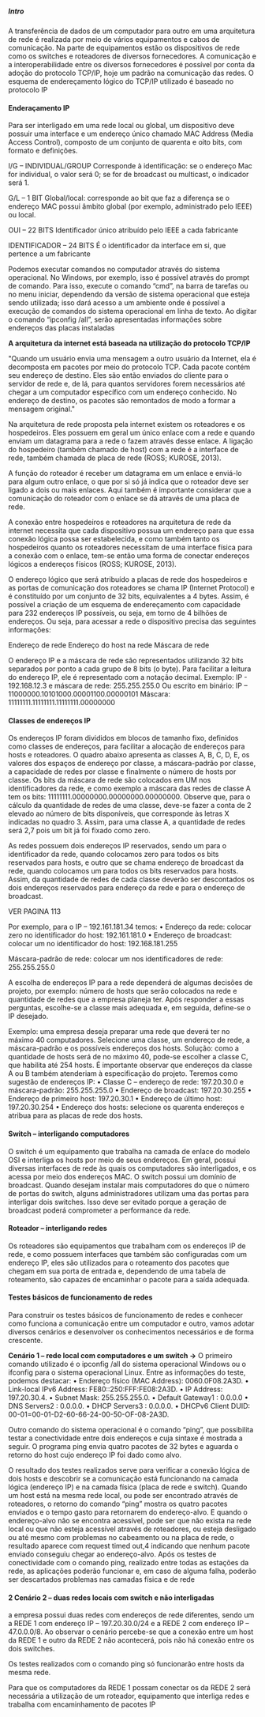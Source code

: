 ##### Intro
A transferência de dados de um computador para outro em uma arquitetura de rede é realizada por meio de vários equipamentos e cabos de comunicação. Na parte de equipamentos estão os dispositivos de rede como os switches e roteadores de diversos fornecedores. A comunicação e a interoperabilidade entre os diversos fornecedores é possível por conta da adoção do protocolo TCP/IP, hoje um padrão na comunicação das redes. O esquema de endereçamento lógico do TCP/IP utilizado é baseado no protocolo IP

#### Enderaçamento IP 
Para ser interligado em uma rede local ou global, um dispositivo deve possuir uma interface e um endereço único chamado MAC Address (Media Access Control), composto de um conjunto de quarenta e oito bits, com formato e definições.

I/G – INDIVIDUAL/GROUP
Corresponde à identificação: se o endereço Mac for individual, o valor
será 0; se for de broadcast ou multicast, o indicador será 1.

G/L – 1 BIT
Global/local: corresponde ao bit que faz a diferença se o endereço MAC
possui âmbito global (por exemplo, administrado pelo IEEE) ou local.

OUI – 22 BITS Identificador único atribuído pelo IEEE a cada fabricante

IDENTIFICADOR – 24 BITS É o identificador da interface em si, que pertence a um fabricante

Podemos executar comandos no computador através do sistema operacional. No Windows, por exemplo, isso é possível através do prompt de comando. Para isso, execute o comando “cmd”, na barra de tarefas ou no menu iniciar, dependendo da versão de sistema operacional que esteja sendo utilizada; isso dará acesso a um ambiente onde é possível a execução de comandos do sistema operacional em linha de texto. Ao digitar o comando “ipconfig /all”, serão apresentadas informações sobre endereços das placas instaladas

**A arquitetura da internet está baseada na utilização do protocolo TCP/IP**

"Quando um usuário envia uma mensagem a outro usuário da Internet, ela é decomposta em pacotes por meio do protocolo TCP. Cada pacote contém seu endereço de destino. Eles são então enviados do cliente para o servidor de rede e, de lá, para quantos servidores forem necessários até chegar a um computador específico com um endereço conhecido. No endereço de destino, os pacotes são remontados de modo a formar a mensagem original."

Na arquitetura de rede proposta pela internet existem os roteadores e os hospedeiros. Eles possuem em geral um único enlace com a rede e quando enviam um datagrama para a rede o fazem através desse enlace. A ligação do hospedeiro (também chamado de host) com a rede é a interface de rede, também chamada de placa de rede (ROSS; KUROSE, 2013).

A função do roteador é receber um datagrama em um enlace e enviá-lo para algum outro enlace, o que por si só já indica que o roteador deve ser ligado a dois ou mais enlaces. Aqui também é importante considerar que a comunicação do roteador com o enlace se dá através de uma placa de rede.

A conexão entre hospedeiros e roteadores na arquitetura de rede da internet necessita que cada dispositivo possua um endereço para que essa conexão lógica possa ser estabelecida, e como também tanto os hospedeiros quanto os roteadores necessitam de uma interface física para a conexão com o enlace, tem-se então uma forma de conectar endereços lógicos a endereços físicos (ROSS; KUROSE, 2013).

O endereço lógico que será atribuído a placas de rede dos hospedeiros e as portas de comunicação dos roteadores se chama IP (Internet Protocol) e é constituído por um conjunto de 32 bits, equivalentes a 4 bytes. Assim, é possível a criação de um esquema de endereçamento com capacidade para 232 endereços IP possíveis, ou seja, em torno de 4 bilhões de endereços. Ou seja, para acessar a rede o dispositivo precisa das seguintes informações:

Endereço de rede Endereço do host na rede
Máscara de rede

O endereço IP e a máscara de rede são representados utilizando 32 bits separados por ponto a cada grupo de 8 bits (o byte). Para facilitar a leitura do endereço IP, ele é representado com a notação decimal. Exemplo: IP - 192.168.12.3 e máscara de rede: 255.255.255.0 Ou escrito em binário: IP – 11000000.10101000.00001100.00000101 Máscara: 11111111.11111111.11111111.00000000

#### Classes de endereços IP
Os endereços IP foram divididos em blocos de tamanho fixo, definidos como classes de endereços, para facilitar a alocação de endereços para hosts e roteadores.
O quadro abaixo apresenta as classes A, B, C, D, E, os valores dos espaços de endereço por classe, a máscara-padrão por classe, a capacidade de redes por classe e finalmente o número de hosts por classe. Os bits da máscara de rede são colocados em UM nos identificadores da rede, e como exemplo a máscara das redes de classe A tem os bits: 11111111.00000000.00000000.00000000.
Observe que, para o cálculo da quantidade de redes de uma classe, deve-se fazer a conta de 2 elevado ao número de bits disponíveis, que corresponde às letras X indicadas no quadro 3. Assim, para uma classe A, a quantidade de redes será 2,7 pois um bit já foi fixado como zero.

As redes possuem dois endereços IP reservados, sendo um para o identificador da rede, quando colocamos zero para todos os bits reservados para hosts, e outro que se chama endereço de broadcast da rede, quando colocamos um para todos os bits reservados para hosts. Assim, da quantidade de redes de cada classe deverão ser descontados os dois endereços reservados para endereço da rede e para o endereço de broadcast.

VER PAGINA 113

Por exemplo, para o IP – 192.161.181.34 temos: • Endereço da rede: colocar zero no identificador do host: 192.161.181.0 • Endereço de broadcast: colocar um no identificador do host: 192.168.181.255

Máscara-padrão de rede: colocar um nos identificadores de rede: 255.255.255.0

A escolha de endereços IP para a rede dependerá de algumas decisões de projeto, por exemplo: número de hosts que serão colocados na rede e quantidade de redes que a empresa planeja ter. Após responder a essas perguntas, escolhe-se a classe mais adequada e, em seguida, define-se o IP desejado.

Exemplo: uma empresa deseja preparar uma rede que deverá ter no máximo 40 computadores. Selecione uma classe, um endereço de rede, a máscara-padrão e os possíveis endereços dos hosts. Solução: como a quantidade de hosts será de no máximo 40, pode-se escolher a classe C, que habilita até 254 hosts. É importante observar que endereços da classe A ou B também atenderiam à especificação do projeto. Teremos como sugestão de endereços IP: • Classe C – endereço de rede: 197.20.30.0 e máscara-padrão: 255.255.255.0 • Endereço de broadcast: 197.20.30.255 • Endereço de primeiro host: 197.20.30.1 • Endereço de último host: 197.20.30.254 • Endereço dos hosts: selecione os quarenta endereços e atribua para as placas de rede dos hosts.

#### Switch – interligando computadores
O switch é um equipamento que trabalha na camada de enlace do modelo OSI e interliga os hosts por meio de seus endereços. Em geral, possui diversas interfaces de rede às quais os computadores são interligados, e os acessa por meio dos endereços MAC. O switch possui um domínio de broadcast. Quando desejam instalar mais computadores do que o número de portas do switch, alguns administradores utilizam uma das portas para interligar dois switches. Isso deve ser evitado porque a geração de broadcast poderá comprometer a performance da rede.

#### Roteador – interligando redes
Os roteadores são equipamentos que trabalham com os endereços IP de rede, e como possuem interfaces que também são configuradas com um endereço IP, eles são utilizados para o roteamento dos pacotes que chegam em sua porta de entrada e, dependendo de uma tabela de roteamento, são capazes de encaminhar o pacote para a saída adequada.

#### Testes básicos de funcionamento de redes
Para construir os testes básicos de funcionamento de redes e conhecer como funciona a comunicação entre um computador e outro, vamos adotar diversos cenários e desenvolver os conhecimentos necessários e de forma crescente.

**Cenário 1 – rede local com computadores e um switch ->** 
O primeiro comando utilizado é o ipconfig /all do sistema operacional Windows ou o ifconfig para o sistema operacional Linux.
Entre as informações do teste, podemos destacar:
• Endereço físico (MAC Address): 0060.0F08.2A3D.
• Link-local IPv6 Address: FE80::250:FFF:FE08:2A3D.
• IP Address: 197.20.30.4.
• Subnet Mask: 255.255.255.0.
• Default Gateway1
: 0.0.0.0
• DNS Servers2
: 0.0.0.0.
• DHCP Servers3
: 0.0.0.0.
• DHCPv6 Client DUID: 00-01=00-01-D2-60-66-24-00-50-OF-08-2A3D.

Outro comando do sistema operacional é o comando “ping”, que possibilita testar a conectividade entre dois endereços e cuja sintaxe é mostrada a seguir. O programa ping envia quatro pacotes de 32 bytes e aguarda o retorno do host cujo endereço IP foi dado como alvo.

O resultado dos testes realizados serve para verificar a conexão lógica de dois hosts e descobrir se a comunicação está funcionando na camada lógica (endereço IP) e na camada física (placa de rede e switch). Quando um host está na mesma rede local, ou pode ser encontrado através de roteadores, o retorno do comando “ping” mostra os quatro pacotes enviados e o tempo gasto para retornarem do endereço-alvo. E quando o endereço-alvo não se encontra acessível, pode ser que não exista na rede local ou que não esteja acessível através de roteadores, ou esteja desligado ou até mesmo com problemas no cabeamento ou na placa de rede, o resultado aparece com request timed out,4 indicando que nenhum pacote enviado conseguiu chegar ao endereço-alvo. Após os testes de conectividade com o comando ping, realizado entre todas as estações da rede, as aplicações poderão funcionar e, em caso de alguma falha, poderão ser descartados problemas nas camadas física e de rede

#### 2 Cenário 2 – duas redes locais com switch e não interligadas
a empresa possui duas redes com endereços de rede diferentes, sendo um a REDE 1 com endereço IP – 197.20.30.0/24 e a REDE 2 com endereço IP – 47.0.0.0/8. Ao observar o cenário percebe-se que a conexão entre um host da REDE 1 e outro da REDE 2 não acontecerá, pois não há conexão entre os dois switches. 

Os testes realizados com o comando ping só funcionarão entre hosts da mesma rede.

Para que os computadores da REDE 1 possam conectar os da REDE 2 será necessária a utilização de um roteador, equipamento que interliga redes e trabalha com encaminhamento de pacotes IP
